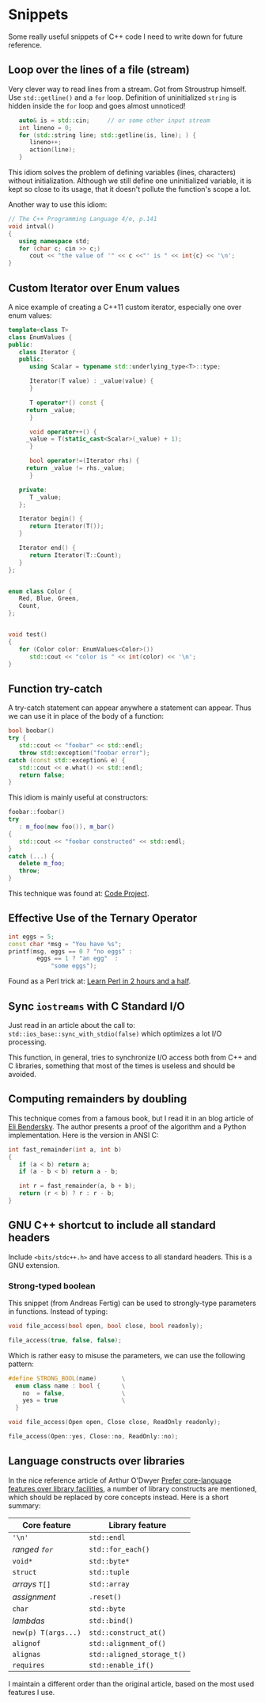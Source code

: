 Snippets
========

Some really useful snippets of C++ code I need to write down for future
reference.


## Loop over the lines of a file (stream)

Very clever way to read lines from a stream.  Got from Stroustrup himself.
Use `std::getline()` and a `for` loop.  Definition of uninitialized
`string` is hidden inside the `for` loop and goes almost unnoticed!

```c++
   auto& is = std::cin;		// or some other input stream
   int lineno = 0;
   for (std::string line; std::getline(is, line); ) {
      lineno++;
      action(line);
   }
```

This idiom solves the problem of defining variables (lines, characters)
without initialization.  Although we still define one uninitialized variable,
it is kept so close to its usage, that it doesn't pollute the function's
scope a lot.

Another way to use this idiom:

```c++
// The C++ Programming Language 4/e, p.141
void intval()
{
   using namespace std;
   for (char c; cin >> c;)
      cout << "the value of '" << c <<"' is " << int{c} << '\n';
}
```

## Custom Iterator over Enum values ##

A nice example of creating a C++11 custom iterator, especially one over enum
values:

```c++
template<class T>
class EnumValues {
public:
   class Iterator {
   public:
      using Scalar = typename std::underlying_type<T>::type;

      Iterator(T value) : _value(value) {
      }

      T operator*() const {
	 return _value;
      }

      void operator++() {
	 _value = T(static_cast<Scalar>(_value) + 1);
      }

      bool operator!=(Iterator rhs) {
	 return _value != rhs._value;
      }

   private:
      T _value;
   };

   Iterator begin() {
      return Iterator(T());
   }

   Iterator end() {
      return Iterator(T::Count);
   }
};


enum class Color {
   Red, Blue, Green,
   Count,
};


void test()
{
   for (Color color: EnumValues<Color>())
      std::cout << "color is " << int(color) << '\n';
}
```

## Function try-catch

A try-catch statement can appear anywhere a statement can appear.
Thus we can use it in place of the body of a function:

```c++
bool boobar()
try {
   std::cout << "foobar" << std::endl;
   throw std::exception("foobar error");
catch (const std::exception& e) {
   std::cout << e.what() << std::endl;
   return false;
}
```

This idiom is mainly useful at constructors:

```c++
foobar::foobar()
try
   : m_foo(new foo()), m_bar()
{
   std::cout << "foobar constructed" << std::endl;
}
catch (...) {
   delete m_foo;
   throw;
}
```

This technique was found at: [Code Project][code_project_url].

[code_project_url]:	http://www.codeproject.com/Articles/1035313/Cplusplus-is-fun-tips-and-tricks

## Effective Use of the Ternary Operator

```c++
int eggs = 5;
const char *msg = "You have %s";
printf(msg, eggs == 0 ? "no eggs" :
	    eggs == 1 ? "an egg"  :
			"some eggs");
```

Found as a Perl trick at: [Learn Perl in 2 hours and a half][perl].

[perl]:		http://qntm.org/files/perl/perl.html


## Sync `iostreams` with C Standard I/O

Just read in an article about the call to:
    `std::ios_base::sync_with_stdio(false)`
which optimizes a lot I/O processing.

This function, in general, tries to synchronize I/O access both from C++ and C
libraries, something that most of the times is useless and should be avoided.


## Computing remainders by doubling

This technique comes from a famous book, but I read it in an blog article of
[Eli Bendersky](https://eli.thegreenplace.net/2018/computing-remainders-by-doubling/).
The author presents a proof of the algorithm and a Python implementation.
Here is the version in ANSI C:

```c++
int fast_remainder(int a, int b)
{
   if (a < b) return a;
   if (a - b < b) return a - b;

   int r = fast_remainder(a, b + b);
   return (r < b) ? r : r - b;
}
```


## GNU C++ shortcut to include all standard headers

Include `<bits/stdc++.h>` and have access to all standard headers.
This is a GNU extension.


### Strong-typed boolean ###

This snippet (from Andreas Fertig) can be used to strongly-type parameters in
functions.  Instead of typing:

```c++
void file_access(bool open, bool close, bool readonly);

file_access(true, false, false);
```

Which is rather easy to misuse the parameters, we can use the following pattern:

```c++
#define STRONG_BOOL(name)       \
  enum class name : bool {      \
    no  = false,                \
    yes = true                  \
  }

void file_access(Open open, Close close, ReadOnly readonly);

file_access(Open::yes, Close::no, ReadOnly::no);
```


## Language constructs over libraries ##

In the nice reference article of Arthur O'Dwyer
[Prefer core-language features over library facilities](https://quuxplusone.github.io/blog/2022/10/16/prefer-core-over-library/),
a number of library constructs are mentioned, which should be replaced by core
concepts instead.  Here is a short summary:

Core feature		| Library feature
------------------------|------------------------
`'\n'`			| `std::endl`
_ranged `for`_		| `std::for_each()`
`void*`			| `std::byte*`
`struct`		| `std::tuple`
_arrays_ `T[]`		| `std::array`
_assignment_		| `.reset()`
`char`			| `std::byte`
_lambdas_		| `std::bind()`
`new(p) T(args...)`	| `std::construct_at()`
`alignof`		| `std::alignment_of()`
`alignas`		| `std::aligned_storage_t()`
`requires`		| `std::enable_if()`

I maintain a different order than the original article, based on the most used
features I use.
